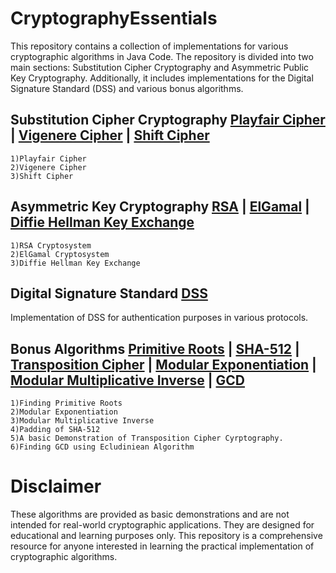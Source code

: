 # CryptographyEssentials
This repository contains a collection of implementations for various cryptographic algorithms in Java Code. The repository is divided into two main sections: Substitution Cipher Cryptography and Asymmetric Public Key Cryptography. Additionally, it includes implementations for the Digital Signature Standard (DSS) and various bonus algorithms.

## Substitution Cipher Cryptography [Playfair Cipher](https://en.wikipedia.org/wiki/Playfair_cipher) | [Vigenere Cipher](https://en.wikipedia.org/wiki/Vigenère_cipher) | [Shift Cipher](https://en.wikipedia.org/wiki/Caesar_cipher)
    1)Playfair Cipher 
    2)Vigenere Cipher
    3)Shift Cipher

## Asymmetric Key Cryptography [RSA](https://en.wikipedia.org/wiki/RSA_(cryptosystem)) | [ElGamal](https://en.wikipedia.org/wiki/ElGamal_encryption) | [Diffie Hellman Key Exchange](https://en.wikipedia.org/wiki/Diffie–Hellman_key_exchange)
    1)RSA Cryptosystem 
    2)ElGamal Cryptosystem
    3)Diffie Hellman Key Exchange 

## Digital Signature Standard [DSS](https://en.wikipedia.org/wiki/Digital_Signature_Standard)
Implementation of DSS for authentication purposes in various protocols.

## Bonus Algorithms [Primitive Roots](https://en.wikipedia.org/wiki/Primitive_root_modulo_n) | [SHA-512](https://en.wikipedia.org/wiki/SHA-2) | [Transposition Cipher](https://en.wikipedia.org/wiki/Transposition_cipher) | [Modular Exponentiation](https://en.wikipedia.org/wiki/Modular_exponentiation) | [Modular Multiplicative Inverse](https://en.wikipedia.org/wiki/Modular_multiplicative_inverse) | [GCD](https://en.wikipedia.org/wiki/Greatest_common_divisor)
    1)Finding Primitive Roots
    2)Modular Exponentiation
    3)Modular Multiplicative Inverse
    4)Padding of SHA-512
    5)A basic Demonstration of Transposition Cipher Cyrptography.
    6)Finding GCD using Ecludiniean Algorithm
# Disclaimer
These algorithms are provided as basic demonstrations and are not intended for real-world cryptographic applications. They are designed for educational and learning purposes only.
This repository is a comprehensive resource for anyone interested in learning the practical implementation of cryptographic algorithms. 
